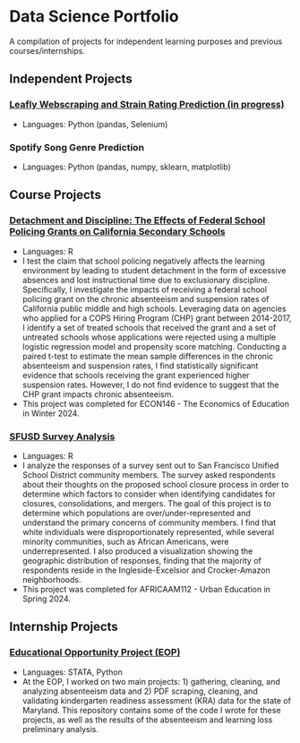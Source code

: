 # **Data Science Portfolio**

A compilation of projects for independent learning purposes and previous courses/internships. 

## Independent Projects
### [Leafly Webscraping and Strain Rating Prediction (in progress)](https://github.com/nahianh/Leafly-Cannabis-Scraping-Modeling)
- Languages: Python (pandas, Selenium)

### Spotify Song Genre Prediction
- Languages: Python (pandas, numpy, sklearn, matplotlib)
  
## Course Projects
### [Detachment and Discipline: The Effects of Federal School Policing Grants on California Secondary Schools](https://github.com/nahianh/Economics-of-Education-Final-Project)
- Languages: R
- I test the claim that school policing negatively affects the learning environment by leading to student detachment in the form of excessive absences and lost instructional time due to exclusionary discipline. Specifically, I investigate the impacts of receiving a federal school policing grant on the chronic absenteeism and suspension rates of California public middle and high schools. Leveraging data on agencies who applied for a COPS Hiring Program (CHP) grant between 2014-2017, I identify a set of treated schools that received the grant and a set of untreated schools whose applications were rejected using a multiple logistic regression model and propensity score matching. Conducting a paired t-test to estimate the mean sample differences in the chronic absenteeism and suspension rates, I find statistically significant evidence that schools receiving the grant experienced higher suspension rates. However, I do not find evidence to suggest that the CHP grant impacts chronic absenteeism.
- This project was completed for ECON146 - The Economics of Education in Winter 2024. 
  
### [SFUSD Survey Analysis](https://github.com/nahianh/SFUSD-Survey-Analysis)
- Languages: R
- I analyze the responses of a survey sent out to San Francisco Unified School District community members. The survey asked respondents about their thoughts on the proposed school closure process in order to determine which factors to consider when identifying candidates for closures, consolidations, and mergers. The goal of this project is to determine which populations are over/under-represented and understand the primary concerns of community members. I find that white individuals were disproportionately represented, while several minority communities, such as African Americans, were underrepresented. I also produced a visualization showing the geographic distribution of responses, finding that the majority of respondents reside in the Ingleside-Excelsior and Crocker-Amazon neighborhoods.
- This project was completed for AFRICAAM112 - Urban Education in Spring 2024. 

## Internship Projects
### [Educational Opportunity Project (EOP)](https://github.com/nahianh/EOP-Summer-Internship)
- Languages: STATA, Python
- At the EOP, I worked on two main projects: 1) gathering, cleaning, and analyzing absenteeism data and 2) PDF scraping, cleaning, and validating kindergarten readiness assessment (KRA) data for the state of Maryland. This repository contains some of the code I wrote for these projects, as well as the results of the absenteeism and learning loss preliminary analysis.
  

